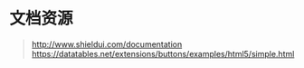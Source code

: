 # 文档资源
> http://www.shieldui.com/documentation
> https://datatables.net/extensions/buttons/examples/html5/simple.html
